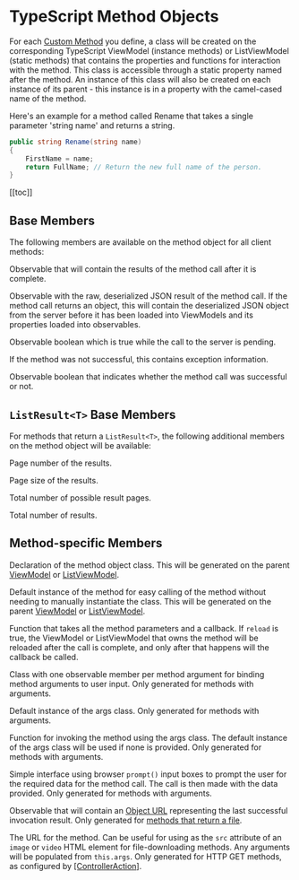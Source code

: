 
# TypeScript Method Objects

For each [Custom Method](/modeling/model-components/methods.md) you define, a class will be created on the corresponding TypeScript ViewModel (instance methods) or ListViewModel (static methods) that contains the properties and functions for interaction with the method. This class is accessible through a static property named after the method. An instance of this class will also be created on each instance of its parent - this instance is in a property with the camel-cased name of the method.

Here's an example for a method called Rename that takes a single parameter 'string name' and returns a string.

``` c#
public string Rename(string name)
{
    FirstName = name;
    return FullName; // Return the new full name of the person.
}
```

[[toc]]

## Base Members

The following members are available on the method object for all client methods:

<Prop def="public result: KnockoutObservable<string>" lang="ts" />

Observable that will contain the results of the method call after it is complete.

<Prop def="public rawResult: KnockoutObservable<Coalesce.ApiResult>" lang="ts" />

Observable with the raw, deserialized JSON result of the method call. If the method call returns an object, this will contain the deserialized JSON object from the server before it has been loaded into ViewModels and its properties loaded into observables.

<Prop def="public isLoading: KnockoutObservable<boolean>" lang="ts" />

Observable boolean which is true while the call to the server is pending.

<Prop def="public message: KnockoutObservable<string>" lang="ts" />

If the method was not successful, this contains exception information.

<Prop def="public wasSuccessful: KnockoutObservable<boolean>" lang="ts" />

Observable boolean that indicates whether the method call was successful or not.


## `ListResult<T>` Base Members

For methods that return a `ListResult<T>`, the following additional members on the method object will be available:

<Prop def="public page: KnockoutObservable<number>" lang="ts" />

Page number of the results.

<Prop def="public pageSize: KnockoutObservable<number>" lang="ts" />

Page size of the results.

<Prop def="public pageCount: KnockoutObservable<number>" lang="ts" />

Total number of possible result pages.

<Prop def="public totalCount: KnockoutObservable<number>" lang="ts" />

Total number of results.


## Method-specific Members

<Prop def="public static Rename = class Rename extends Coalesce.ClientMethod<Person, string> { ... }" lang="ts" />

Declaration of the method object class. This will be generated on the parent [ViewModel](./view-model.md) or [ListViewModel](./list-view-model.md).


<Prop def="public readonly rename = new Person.Rename(this)" lang="ts" />

Default instance of the method for easy calling of the method without needing to manually instantiate the class. This will be generated on the parent [ViewModel](./view-model.md) or [ListViewModel](./list-view-model.md).


<Prop def="public invoke: (name: string, callback: (result: string) => void = null, reload: boolean = true): JQueryPromise<any>" lang="ts" />

Function that takes all the method parameters and a callback. If `reload` is true, the ViewModel or ListViewModel that owns the method will be reloaded after the call is complete, and only after that happens will the callback be called.



<Prop def="public static Args = class Args { public name: KnockoutObservable<string> = ko.observable(null); }" lang="ts" />

Class with one observable member per method argument for binding method arguments to user input. Only generated for methods with arguments.


<Prop def="public args = new Rename.Args()" lang="ts" />

Default instance of the args class. Only generated for methods with arguments.

<Prop def="public invokeWithArgs: (args = this.args, callback?: (result: string) => void, reload: boolean = true) => JQueryPromise<any>" lang="ts" />

Function for invoking the method using the args class. The default instance of the args class will be used if none is provided. Only generated for methods with arguments.

<Prop def="public invokeWithPrompts: (callback: (result: string) => void = null, reload: boolean = true) => JQueryPromise<any>" lang="ts" />

Simple interface using browser `prompt()` input boxes to prompt the user for the required data for the method call. The call is then made with the data provided. Only generated for methods with arguments.



<Prop def="public resultObjectUrl: KnockoutObservable<string | null>" lang="ts" />

Observable that will contain an [Object URL](https://developer.mozilla.org/en-US/docs/Web/API/URL/createObjectURL) representing the last successful invocation result. Only generated for [methods that return a file](/modeling/model-components/methods.md#file-downloads).



<Prop def="public url: KnockoutComputed<string>" lang="ts" />

The URL for the method. Can be useful for using as the `src` attribute of an `image` or `video` HTML element for file-downloading methods. Any arguments will be populated from `this.args`. Only generated for HTTP GET methods, as configured by [[ControllerAction]](/modeling/model-components/attributes/controller-action.md).
